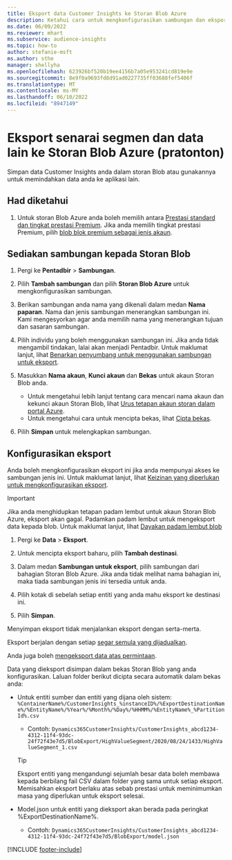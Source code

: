 ```yaml
---
title: Eksport data Customer Insights ke Storan Blob Azure
description: Ketahui cara untuk mengkonfigurasikan sambungan dan eksport ke storan Blob.
ms.date: 06/09/2022
ms.reviewer: mhart
ms.subservice: audience-insights
ms.topic: how-to
author: stefanie-msft
ms.author: sthe
manager: shellyha
ms.openlocfilehash: 623926bf520b19ee4156b7a05e953241cd819e9e
ms.sourcegitcommit: 8e9f0a9693fd8d91ad0227735ff03688fef5406f
ms.translationtype: MT
ms.contentlocale: ms-MY
ms.lasthandoff: 06/10/2022
ms.locfileid: "8947149"
---
```

# <a name="export-segment-list-and-other-data-to-azure-blob-storage-preview"></a>Eksport senarai segmen dan data lain ke Storan Blob Azure (pratonton)

Simpan data Customer Insights anda dalam storan Blob atau gunakannya untuk memindahkan data anda ke aplikasi lain.

## <a name="known-limitations"></a>Had diketahui

1. Untuk storan Blob Azure anda boleh memilih antara [Prestasi standard dan tingkat prestasi Premium](/azure/storage/blobs/storage-blob-performance-tiers). Jika anda memilih tingkat prestasi Premium, pilih [blob blok premium sebagai jenis akaun](/azure/storage/common/storage-account-overview#types-of-storage-accounts).

## <a name="set-up-the-connection-to-blob-storage"></a>Sediakan sambungan kepada Storan Blob

1. Pergi ke **Pentadbir** > **Sambungan**.

1. Pilih **Tambah sambungan** dan pilih **Storan Blob Azure** untuk mengkonfigurasikan sambungan.

1. Berikan sambungan anda nama yang dikenali dalam medan **Nama paparan**. Nama dan jenis sambungan menerangkan sambungan ini. Kami mengesyorkan agar anda memilih nama yang menerangkan tujuan dan sasaran sambungan.

1. Pilih individu yang boleh menggunakan sambungan ini. Jika anda tidak mengambil tindakan, lalai akan menjadi Pentadbir. Untuk maklumat lanjut, lihat [Benarkan penyumbang untuk menggunakan sambungan untuk eksport](connections.md#allow-contributors-to-use-a-connection-for-exports).

1. Masukkan **Nama akaun**, **Kunci akaun** dan **Bekas** untuk akaun Storan Blob anda.
    - Untuk mengetahui lebih lanjut tentang cara mencari nama akaun dan kekunci akaun Storan Blob, lihat [Urus tetapan akaun storan dalam portal Azure](/azure/storage/common/storage-account-manage).
    - Untuk mengetahui cara untuk mencipta bekas, lihat [Cipta bekas](/azure/storage/blobs/storage-quickstart-blobs-portal#create-a-container).

1. Pilih **Simpan** untuk melengkapkan sambungan. 

## <a name="configure-an-export"></a>Konfigurasikan eksport

Anda boleh mengkonfigurasikan eksport ini jika anda mempunyai akses ke sambungan jenis ini. Untuk maklumat lanjut, lihat [Keizinan yang diperlukan untuk mengkonfigurasikan eksport](export-destinations.md#set-up-a-new-export).

> [!IMPORTANT]
> Jika anda menghidupkan tetapan padam lembut untuk akaun Storan Blob Azure, eksport akan gagal. Padamkan padam lembut untuk mengeksport data kepada blob. Untuk maklumat lanjut, lihat [Dayakan padam lembut blob](/azure/storage/blobs/soft-delete-blob-enable)

1. Pergi ke **Data** > **Eksport**.

1. Untuk mencipta eksport baharu, pilih **Tambah destinasi**.

1. Dalam medan **Sambungan untuk eksport**, pilih sambungan dari bahagian Storan Blob Azure. Jika anda tidak melihat nama bahagian ini, maka tiada sambungan jenis ini tersedia untuk anda.

1. Pilih kotak di sebelah setiap entiti yang anda mahu eksport ke destinasi ini.

1. Pilih **Simpan**.

Menyimpan eksport tidak menjalankan eksport dengan serta-merta.

Eksport berjalan dengan setiap [segar semula yang dijadualkan](system.md#schedule-tab).

Anda juga boleh [mengeksport data atas permintaan](export-destinations.md#run-exports-on-demand).

Data yang dieksport disimpan dalam bekas Storan Blob yang anda konfigurasikan. Laluan folder berikut dicipta secara automatik dalam bekas anda:

- Untuk entiti sumber dan entiti yang dijana oleh sistem:   
  `%ContainerName%/CustomerInsights_%instanceID%/%ExportDestinationName%/%EntityName%/%Year%/%Month%/%Day%/%HHMM%/%EntityName%_%PartitionId%.csv`  
  - Contoh: `Dynamics365CustomerInsights/CustomerInsights_abcd1234-4312-11f4-93dc-24f72f43e7d5/BlobExport/HighValueSegment/2020/08/24/1433/HighValueSegment_1.csv`
  
  > [!TIP]
  > Eksport entiti yang mengandungi sejumlah besar data boleh membawa kepada berbilang fail CSV dalam folder yang sama untuk setiap eksport. Memisahkan eksport berlaku atas sebab prestasi untuk meminimumkan masa yang diperlukan untuk eksport selesai.

- Model.json untuk entiti yang dieksport akan berada pada peringkat %ExportDestinationName%.  
  - Contoh: `Dynamics365CustomerInsights/CustomerInsights_abcd1234-4312-11f4-93dc-24f72f43e7d5/BlobExport/model.json`

[!INCLUDE [footer-include](includes/footer-banner.md)]
